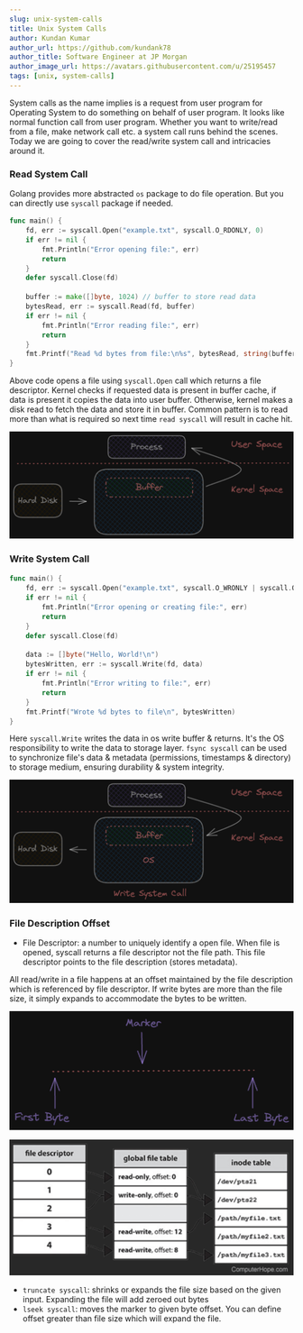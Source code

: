 ```yaml
---
slug: unix-system-calls
title: Unix System Calls
author: Kundan Kumar
author_url: https://github.com/kundank78
author_title: Software Engineer at JP Morgan
author_image_url: https://avatars.githubusercontent.com/u/25195457
tags: [unix, system-calls]
---
```


System calls as the name implies is a request from user program for Operating System to 
do something on behalf of user program. It looks like normal function call from user program.
Whether you want to write/read from a file, make network call etc. a system call runs behind 
the scenes. Today we are going to cover the read/write system call and intricacies around it.

### Read System Call

Golang provides more abstracted `os` package to do file operation. But you can directly use `syscall` package
if needed.

```go
func main() {
    fd, err := syscall.Open("example.txt", syscall.O_RDONLY, 0)
    if err != nil {
        fmt.Println("Error opening file:", err)
        return
    }
    defer syscall.Close(fd)

    buffer := make([]byte, 1024) // buffer to store read data
    bytesRead, err := syscall.Read(fd, buffer)
    if err != nil {
        fmt.Println("Error reading file:", err)
        return
    }
    fmt.Printf("Read %d bytes from file:\n%s", bytesRead, string(buffer[:bytesRead]))
}
```

Above code opens a file using `syscall.Open` call which returns a file descriptor. Kernel checks if requested data is present in 
buffer cache, if data is present it copies the data into user buffer. Otherwise, kernel makes a disk read to fetch the data and store it
in buffer. Common pattern is to read more than what is required so next time `read syscall` will result in cache hit.

![read-sys.png](images/read-sys.png)


### Write System Call



```go
func main() {
    fd, err := syscall.Open("example.txt", syscall.O_WRONLY | syscall.O_CREAT | syscall.O_TRUNC, 0644)
    if err != nil {
        fmt.Println("Error opening or creating file:", err)
        return
    }
    defer syscall.Close(fd)
    
    data := []byte("Hello, World!\n")
    bytesWritten, err := syscall.Write(fd, data)
    if err != nil {
        fmt.Println("Error writing to file:", err)
        return
    }
    fmt.Printf("Wrote %d bytes to file\n", bytesWritten)
}
```

Here `syscall.Write` writes the data in os write buffer & returns. It's the OS responsibility to write the data 
to storage layer. `fsync syscall` can be used to synchronize file's data & metadata (permissions, timestamps & directory) 
to storage medium, ensuring durability & system integrity.


![write-sys.png](images/write-sys.png)

### File Description Offset

- File Descriptor: a number to uniquely identify a open file. When file is opened, syscall returns
  a file descriptor not the file path. This file descriptor points to the file description (stores metadata).

All read/write in a file happens at an offset maintained by the file description which is referenced by file descriptor. 
If write bytes are more than the file size, it simply expands to accommodate the bytes to be written. 

![img_2.png](images/description-offset.png)

![img_3.png](images/fd-description.png)

- `truncate syscall`: shrinks or expands the file size based on the given input. Expanding the file will add zeroed out bytes
- `lseek syscall`: moves the marker to given byte offset. You can define offset greater than file size which will expand the file.


